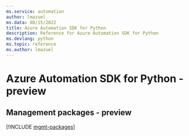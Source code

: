 ```yaml
---
ms.service: automation
author: lmazuel
ms.data: 08/15/2022
title: Azure Automation SDK for Python
description: Reference for Azure Automation SDK for Python
ms.devlang: python
ms.topic: reference
ms.author: lmazuel
---
```

# Azure Automation SDK for Python - preview

## Management packages - preview
[!INCLUDE [mgmt-packages](automation-mgmt-index.md)]